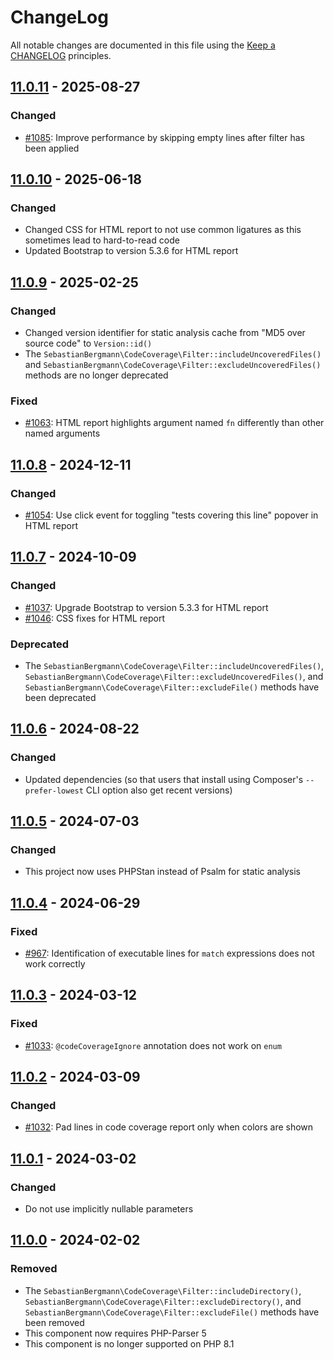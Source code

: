 # ChangeLog

All notable changes are documented in this file using the [Keep a CHANGELOG](http://keepachangelog.com/) principles.

## [11.0.11] - 2025-08-27

### Changed

* [#1085](https://github.com/sebastianbergmann/php-code-coverage/pull/1085): Improve performance by skipping empty lines after filter has been applied

## [11.0.10] - 2025-06-18

### Changed

* Changed CSS for HTML report to not use common ligatures as this sometimes lead to hard-to-read code
* Updated Bootstrap to version 5.3.6 for HTML report

## [11.0.9] - 2025-02-25

### Changed

* Changed version identifier for static analysis cache from "MD5 over source code" to `Version::id()`
* The `SebastianBergmann\CodeCoverage\Filter::includeUncoveredFiles()` and `SebastianBergmann\CodeCoverage\Filter::excludeUncoveredFiles()` methods are no longer deprecated

### Fixed

* [#1063](https://github.com/sebastianbergmann/php-code-coverage/issues/1063): HTML report highlights argument named `fn` differently than other named arguments

## [11.0.8] - 2024-12-11

### Changed

* [#1054](https://github.com/sebastianbergmann/php-code-coverage/pull/1054): Use click event for toggling "tests covering this line" popover in HTML report

## [11.0.7] - 2024-10-09

### Changed

* [#1037](https://github.com/sebastianbergmann/php-code-coverage/pull/1037): Upgrade Bootstrap to version 5.3.3 for HTML report
* [#1046](https://github.com/sebastianbergmann/php-code-coverage/pull/1046): CSS fixes for HTML report

### Deprecated

* The `SebastianBergmann\CodeCoverage\Filter::includeUncoveredFiles()`, `SebastianBergmann\CodeCoverage\Filter::excludeUncoveredFiles()`, and `SebastianBergmann\CodeCoverage\Filter::excludeFile()` methods have been deprecated

## [11.0.6] - 2024-08-22

### Changed

* Updated dependencies (so that users that install using Composer's `--prefer-lowest` CLI option also get recent versions)

## [11.0.5] - 2024-07-03

### Changed

* This project now uses PHPStan instead of Psalm for static analysis

## [11.0.4] - 2024-06-29

### Fixed

* [#967](https://github.com/sebastianbergmann/php-code-coverage/issues/967): Identification of executable lines for `match` expressions does not work correctly

## [11.0.3] - 2024-03-12

### Fixed

* [#1033](https://github.com/sebastianbergmann/php-code-coverage/issues/1033): `@codeCoverageIgnore` annotation does not work on `enum`

## [11.0.2] - 2024-03-09

### Changed

* [#1032](https://github.com/sebastianbergmann/php-code-coverage/pull/1032): Pad lines in code coverage report only when colors are shown

## [11.0.1] - 2024-03-02

### Changed

* Do not use implicitly nullable parameters

## [11.0.0] - 2024-02-02

### Removed

* The `SebastianBergmann\CodeCoverage\Filter::includeDirectory()`, `SebastianBergmann\CodeCoverage\Filter::excludeDirectory()`, and `SebastianBergmann\CodeCoverage\Filter::excludeFile()` methods have been removed
* This component now requires PHP-Parser 5
* This component is no longer supported on PHP 8.1

[11.0.11]: https://github.com/sebastianbergmann/php-code-coverage/compare/11.0.10...11.0.11
[11.0.10]: https://github.com/sebastianbergmann/php-code-coverage/compare/11.0.9...11.0.10
[11.0.9]: https://github.com/sebastianbergmann/php-code-coverage/compare/11.0.8...11.0.9
[11.0.8]: https://github.com/sebastianbergmann/php-code-coverage/compare/11.0.7...11.0.8
[11.0.7]: https://github.com/sebastianbergmann/php-code-coverage/compare/11.0.6...11.0.7
[11.0.6]: https://github.com/sebastianbergmann/php-code-coverage/compare/11.0.5...11.0.6
[11.0.5]: https://github.com/sebastianbergmann/php-code-coverage/compare/11.0.4...11.0.5
[11.0.4]: https://github.com/sebastianbergmann/php-code-coverage/compare/11.0.3...11.0.4
[11.0.3]: https://github.com/sebastianbergmann/php-code-coverage/compare/11.0.2...11.0.3
[11.0.2]: https://github.com/sebastianbergmann/php-code-coverage/compare/11.0.1...11.0.2
[11.0.1]: https://github.com/sebastianbergmann/php-code-coverage/compare/11.0.0...11.0.1
[11.0.0]: https://github.com/sebastianbergmann/php-code-coverage/compare/10.1...11.0.0
